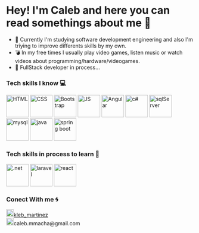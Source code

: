 # Hey! I'm Caleb and here you can read somethings about me :muscle:

- :brain:  Currently I'm studying software development engineering and also I'm triying to improve differents skills by my own.
- :bomb:   In my free times I usually play video games, listen music or watch videos about programming/hardware/videogames.
- :dart:   FullStack developer in process...

 

### Tech skills I know 💻

<p>
  <img title="HTML" src="https://user-images.githubusercontent.com/96499418/202351408-585a112e-3181-43c3-a3b2-ddf69d44ffd6.png" width="60" height="60" />
  <img title="CSS" src="https://user-images.githubusercontent.com/96499418/202352108-4583e956-0c88-4ee9-b285-3fb7e8bd3e16.png" width="60" height="60" />
  <img title="Bootstrap" src="https://user-images.githubusercontent.com/96499418/202352147-3df583c9-7507-453f-a518-469c6b538ee2.png" width="60" height="60">
  <img title="JS" src="https://user-images.githubusercontent.com/96499418/202352087-e4e8478f-ec4e-4fa3-a8f7-36d88ea64ac8.png" width="60" height="60" />
  <img title="Angular" src="https://user-images.githubusercontent.com/96499418/202352120-f677e2a9-2e90-4c9f-b6fb-00eac02f0108.png" width="60" height="60" />
  <img title="c#" src="https://user-images.githubusercontent.com/96499418/202352197-87cb5e72-0997-4c7e-bdae-99b005c41a81.png" width="60" height="60" />
  <img title="sqlServer" src="https://user-images.githubusercontent.com/96499418/202352256-ea548fae-49da-48a3-8bc6-3f48b36a35f5.png" width="60" height="60" />
  <img title="mysql" src="https://user-images.githubusercontent.com/96499418/202352155-65203b7d-585f-4079-8d8f-c76196a7bfc6.png" width="60" height="60">
   <img title="java" src="https://images.itnewsinfo.com/lmi/articles/grande/000000085500.jpg" width="60" height="60">
    <img title="spring boot" src="https://ertan-toker.de/wp-content/uploads/2018/04/spring-boot-project-logo-1-e1535836912198.png" width="60" height="60">

 

</p>

### Tech skills in process to learn :notebook:
<p>
  <img title=".net" src="https://images.ctfassets.net/23aumh6u8s0i/5qsAo7jIYvClWYLYPFaMPS/d1ef0c663cda250b166218ed66bfe4a4/NET.png" width="60" height="60">
  <img title="laravel" src="https://desarrolloweb.com/storage/serie_images/TLU8RF8GVhElDaXPIIDNqgaS5kTA4Ep81HK0tlXE.jpeg" width="60" height="60">
  <img title="react" src="https://pbs.twimg.com/profile_images/446356636710363136/OYIaJ1KK_400x400.png" width="60" height="60">
</p>

### Conect With me :cyclone:
<p>
  <a  href="https://www.instagram.com/kleb_martinez/"><img title="ig" src="https://cdn-icons-png.flaticon.com/512/2111/2111463.png" width="20" height="20">kleb_martinez</a>
  <br>
  <img title="mail" src="https://cdn-icons-png.flaticon.com/512/888/888853.png" width="20" height="20">caleb.mmacha@gmail.com
</p>
